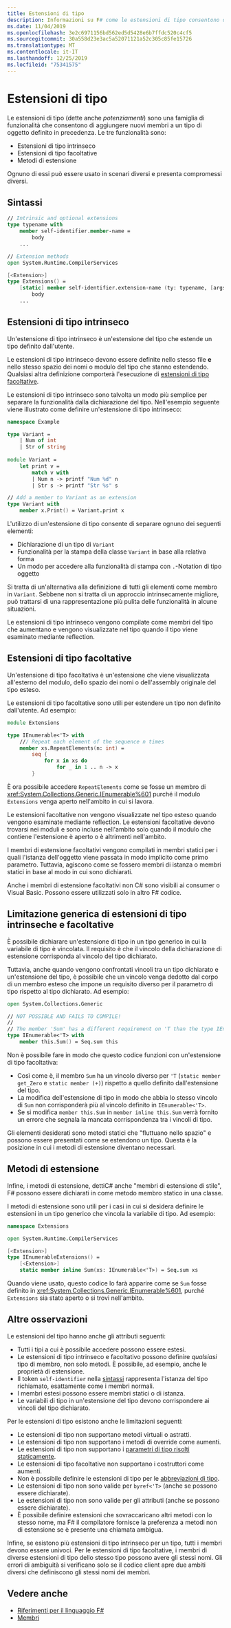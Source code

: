 ```yaml
---
title: Estensioni di tipo
description: Informazioni su F# come le estensioni di tipo consentono di aggiungere nuovi membri a un tipo di oggetto definito in precedenza.
ms.date: 11/04/2019
ms.openlocfilehash: 3e2c6971156bd562ed5d5428e6b7ffdc520c4cf5
ms.sourcegitcommit: 30a558d23e3ac5a52071121a52c305c85fe15726
ms.translationtype: MT
ms.contentlocale: it-IT
ms.lasthandoff: 12/25/2019
ms.locfileid: "75341575"
---
```

# <a name="type-extensions"></a>Estensioni di tipo

Le estensioni di tipo (dette anche _potenziamenti_) sono una famiglia di funzionalità che consentono di aggiungere nuovi membri a un tipo di oggetto definito in precedenza. Le tre funzionalità sono:

- Estensioni di tipo intrinseco
- Estensioni di tipo facoltative
- Metodi di estensione

Ognuno di essi può essere usato in scenari diversi e presenta compromessi diversi.

## <a name="syntax"></a>Sintassi

```fsharp
// Intrinsic and optional extensions
type typename with
    member self-identifier.member-name =
        body
    ...

// Extension methods
open System.Runtime.CompilerServices

[<Extension>]
type Extensions() =
    [static] member self-identifier.extension-name (ty: typename, [args]) =
        body
    ...
```

## <a name="intrinsic-type-extensions"></a>Estensioni di tipo intrinseco

Un'estensione di tipo intrinseco è un'estensione del tipo che estende un tipo definito dall'utente.

Le estensioni di tipo intrinseco devono essere definite nello stesso file **e** nello stesso spazio dei nomi o modulo del tipo che stanno estendendo. Qualsiasi altra definizione comporterà l'esecuzione di [estensioni di tipo facoltative](type-extensions.md#optional-type-extensions).

Le estensioni di tipo intrinseco sono talvolta un modo più semplice per separare la funzionalità dalla dichiarazione del tipo. Nell'esempio seguente viene illustrato come definire un'estensione di tipo intrinseco:

```fsharp
namespace Example

type Variant =
    | Num of int
    | Str of string
  
module Variant =
    let print v =
        match v with
        | Num n -> printf "Num %d" n
        | Str s -> printf "Str %s" s

// Add a member to Variant as an extension
type Variant with
    member x.Print() = Variant.print x
```

L'utilizzo di un'estensione di tipo consente di separare ognuno dei seguenti elementi:

- Dichiarazione di un tipo di `Variant`
- Funzionalità per la stampa della classe `Variant` in base alla relativa forma
- Un modo per accedere alla funzionalità di stampa con `.`-Notation di tipo oggetto

Si tratta di un'alternativa alla definizione di tutti gli elementi come membro in `Variant`. Sebbene non si tratta di un approccio intrinsecamente migliore, può trattarsi di una rappresentazione più pulita delle funzionalità in alcune situazioni.

Le estensioni di tipo intrinseco vengono compilate come membri del tipo che aumentano e vengono visualizzate nel tipo quando il tipo viene esaminato mediante reflection.

## <a name="optional-type-extensions"></a>Estensioni di tipo facoltative

Un'estensione di tipo facoltativa è un'estensione che viene visualizzata all'esterno del modulo, dello spazio dei nomi o dell'assembly originale del tipo esteso.

Le estensioni di tipo facoltative sono utili per estendere un tipo non definito dall'utente. Ad esempio:

```fsharp
module Extensions

type IEnumerable<'T> with
    /// Repeat each element of the sequence n times
    member xs.RepeatElements(n: int) =
        seq {
            for x in xs do
                for _ in 1 .. n -> x
        }
```

È ora possibile accedere `RepeatElements` come se fosse un membro di <xref:System.Collections.Generic.IEnumerable%601> purché il modulo `Extensions` venga aperto nell'ambito in cui si lavora.

Le estensioni facoltative non vengono visualizzate nel tipo esteso quando vengono esaminate mediante reflection. Le estensioni facoltative devono trovarsi nei moduli e sono incluse nell'ambito solo quando il modulo che contiene l'estensione è aperto o è altrimenti nell'ambito.

I membri di estensione facoltativi vengono compilati in membri statici per i quali l'istanza dell'oggetto viene passata in modo implicito come primo parametro. Tuttavia, agiscono come se fossero membri di istanza o membri statici in base al modo in cui sono dichiarati.

Anche i membri di estensione facoltativi non C# sono visibili ai consumer o Visual Basic. Possono essere utilizzati solo in altro F# codice.

## <a name="generic-limitation-of-intrinsic-and-optional-type-extensions"></a>Limitazione generica di estensioni di tipo intrinseche e facoltative

È possibile dichiarare un'estensione di tipo in un tipo generico in cui la variabile di tipo è vincolata. Il requisito è che il vincolo della dichiarazione di estensione corrisponda al vincolo del tipo dichiarato.

Tuttavia, anche quando vengono confrontati vincoli tra un tipo dichiarato e un'estensione del tipo, è possibile che un vincolo venga dedotto dal corpo di un membro esteso che impone un requisito diverso per il parametro di tipo rispetto al tipo dichiarato. Ad esempio:

```fsharp
open System.Collections.Generic

// NOT POSSIBLE AND FAILS TO COMPILE!
//
// The member 'Sum' has a different requirement on 'T than the type IEnumerable<'T>
type IEnumerable<'T> with
    member this.Sum() = Seq.sum this
```

Non è possibile fare in modo che questo codice funzioni con un'estensione di tipo facoltativa:

- Così come è, il membro `Sum` ha un vincolo diverso per `'T` (`static member get_Zero` e `static member (+)`) rispetto a quello definito dall'estensione del tipo.
- La modifica dell'estensione di tipo in modo che abbia lo stesso vincolo di `Sum` non corrisponderà più al vincolo definito in `IEnumerable<'T>`.
- Se si modifica `member this.Sum` in `member inline this.Sum` verrà fornito un errore che segnala la mancata corrispondenza tra i vincoli di tipo.

Gli elementi desiderati sono metodi statici che "fluttuano nello spazio" e possono essere presentati come se estendono un tipo. Questa è la posizione in cui i metodi di estensione diventano necessari.

## <a name="extension-methods"></a>Metodi di estensione

Infine, i metodi di estensione, dettiC# anche "membri di estensione di stile", F# possono essere dichiarati in come metodo membro statico in una classe.

I metodi di estensione sono utili per i casi in cui si desidera definire le estensioni in un tipo generico che vincola la variabile di tipo. Ad esempio:

```fsharp
namespace Extensions

open System.Runtime.CompilerServices

[<Extension>]
type IEnumerableExtensions() =
    [<Extension>]
    static member inline Sum(xs: IEnumerable<'T>) = Seq.sum xs
```

Quando viene usato, questo codice lo farà apparire come se `Sum` fosse definito in <xref:System.Collections.Generic.IEnumerable%601>, purché `Extensions` sia stato aperto o si trovi nell'ambito.

## <a name="other-remarks"></a>Altre osservazioni

Le estensioni del tipo hanno anche gli attributi seguenti:

- Tutti i tipi a cui è possibile accedere possono essere estesi.
- Le estensioni di tipo intrinseco e facoltativo possono definire _qualsiasi_ tipo di membro, non solo metodi. È possibile, ad esempio, anche le proprietà di estensione.
- Il token `self-identifier` nella [sintassi](type-extensions.md#syntax) rappresenta l'istanza del tipo richiamato, esattamente come i membri normali.
- I membri estesi possono essere membri statici o di istanza.
- Le variabili di tipo in un'estensione del tipo devono corrispondere ai vincoli del tipo dichiarato.

Per le estensioni di tipo esistono anche le limitazioni seguenti:

- Le estensioni di tipo non supportano metodi virtuali o astratti.
- Le estensioni di tipo non supportano i metodi di override come aumenti.
- Le estensioni di tipo non supportano i [parametri di tipo risolti staticamente](./generics/statically-resolved-type-parameters.md).
- Le estensioni di tipo facoltative non supportano i costruttori come aumenti.
- Non è possibile definire le estensioni di tipo per le [abbreviazioni di tipo](type-abbreviations.md).
- Le estensioni di tipo non sono valide per `byref<'T>` (anche se possono essere dichiarate).
- Le estensioni di tipo non sono valide per gli attributi (anche se possono essere dichiarate).
- È possibile definire estensioni che sovraccaricano altri metodi con lo stesso nome, ma F# il compilatore fornisce la preferenza a metodi non di estensione se è presente una chiamata ambigua.

Infine, se esistono più estensioni di tipo intrinseco per un tipo, tutti i membri devono essere univoci. Per le estensioni di tipo facoltative, i membri di diverse estensioni di tipo dello stesso tipo possono avere gli stessi nomi. Gli errori di ambiguità si verificano solo se il codice client apre due ambiti diversi che definiscono gli stessi nomi dei membri.

## <a name="see-also"></a>Vedere anche

- [Riferimenti per il linguaggio F#](index.md)
- [Membri](./members/index.md)
